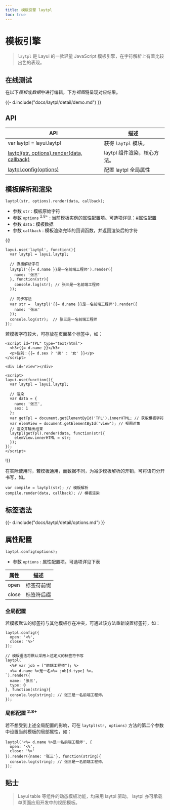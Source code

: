 ```yaml
---
title: 模板引擎 laytpl
toc: true
---
```

 
# 模板引擎

> `laytpl` 是 Layui 的一款轻量 JavaScript 模板引擎，在字符解析上有着比较出色的表现。

<h2 id="test" lay-toc="{hot: true}" style="margin-bottom: 0;">在线测试</h2>

在以下*模板*或*数据*中进行编辑，下方*视图*将呈现对应结果。

<div>
{{- d.include("docs/laytpl/detail/demo.md") }}
</div>

<h2 id="api" lay-toc="{}">API</h2>

| API | 描述 |
| --- | --- |
| var laytpl = layui.laytpl | 获得 `laytpl` 模块。 |
| [laytpl(str, options).render(data, callback)](#render) | laytpl 组件渲染，核心方法。 |
| [laytpl.config(options)](#config) | 配置 laytpl 全局属性 |

<h2 id="render" lay-toc="{level: 2, hot: true, title: '解析和渲染'}">模板解析和渲染</h2>

`laytpl(str, options).render(data, callback);`

- 参数 `str` : 模板原始字符
- 参数 `options` <sup>2.8+</sup> : 当前模板实例的属性配置项。可选项详见：[#属性配置](#config)
- 参数 `data` : 模板数据
- 参数 `callback` : 模板渲染完毕的回调函数，并返回渲染后的字符

{{!

```
layui.use('laytpl', function(){
  var laytpl = layui.laytpl;
  
  // 直接解析字符
  laytpl('{{= d.name }}是一名前端工程师').render({
    name: '张三'
  }, function(str){
    console.log(str); // 张三是一名前端工程师
  });
  
  // 同步写法
  var str =  laytpl('{{= d.name }}是一名前端工程师').render({
    name: '张三'
  });
  console.log(str);  // 张三是一名前端工程师
});
```

若模板字符较大，可存放在页面某个标签中，如：

```
<script id="TPL" type="text/html">
  <h3>{{= d.name }}</h3>
  <p>性别：{{= d.sex ? '男' : '女' }}</p>
</script>
 
<div id="view"></div>
 
<script>
layui.use(function(){
  var laytpl = layui.laytpl;

  // 渲染
  var data = {
    name: '张三',
    sex: 1
  };
  var getTpl = document.getElementById('TPL').innerHTML; // 获取模板字符
  var elemView = document.getElementById('view'); // 视图对象
  // 渲染并输出结果
  laytpl(getTpl).render(data, function(str){
    elemView.innerHTML = str;
  });
});
</script>
```

!}}

在实际使用时，若模板通用，而数据不同，为减少模板解析的开销，可将语句分开书写，如。

```
var compile = laytpl(str); // 模板解析
compile.render(data, callback); // 模板渲染
```

<h2 id="grammar" lay-toc="{level: 2, hot: true}">标签语法</h2>

<div>
{{- d.include("docs/laytpl/detail/options.md") }}
</div>


<h2 id="config" lay-toc="{level: 2}">属性配置</h2>

`laytpl.config(options);`

- 参数 `options` : 属性配置项。可选项详见下表

| 属性 | 描述 |
| --- | --- |
| open | 标签符前缀 |
| close | 标签符后缀 |

### 全局配置

若模板默认的标签符与其他模板存在冲突，可通过该方法重新设置标签符，如：

```
laytpl.config({
  open: '<%',
  close: '%>'
});
 
// 模板语法将默认采用上述定义的标签符书写
laytpl(`
  <%# var job = ["前端工程师"]; %>
  <%= d.name %>是一名<%= job[d.type] %>。
`).render({
  name: '张三',
  type: 0
}, function(string){
  console.log(string); // 张三是一名前端工程师。
}); 
```

### 局部配置 <sup>2.8+</sup>

若不想受到上述全局配置的影响，可在 `laytpl(str, options)` 方法的第二个参数中设置当前模板的局部属性，如：

```
laytpl('<%= d.name %>是一名前端工程师', {
  open: '<%',
  close: '%>'
}).render({name: '张三'}, function(string){
  console.log(string); // 张三是一名前端工程师。
}); 
```


## 贴士

> Layui table 等组件的动态模板功能，均采用 laytpl 驱动。 laytpl 亦可承载单页面应用开发中的视图模板。


